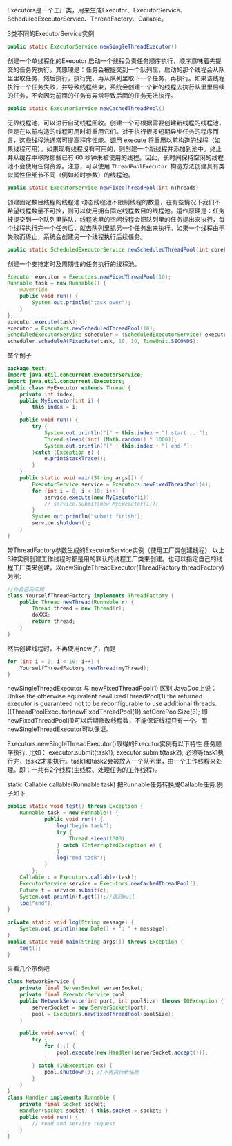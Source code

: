 Executors是一个工厂类，用来生成Executor、ExecutorService、ScheduledExecutorService、ThreadFactory、Callable。

3类不同的ExecutorService实例
```java
public static ExecutorService newSingleThreadExecutor()
```
创建一个单线程化的Executor
启动一个线程负责任务顺序执行，顺序意味着先提交的任务先执行。其原理是：任务会被提交到一个队列里，启动的那个线程会从队里里取任务，然后执行，执行完，再从队列里取下一个任务，再执行。如果该线程执行一个任务失败，并导致线程结束，系统会创建一个新的线程去执行队里里后续的任务，不会因为前面的任务有异常导致后面的任务无法执行。

```java
public static ExecutorService newCachedThreadPool()
```
无界线程池，可以进行自动线程回收。创建一个可根据需要创建新线程的线程池，但是在以前构造的线程可用时将重用它们。对于执行很多短期异步任务的程序而言，这些线程池通常可提高程序性能。调用 execute 将重用以前构造的线程（如果线程可用）。如果现有线程没有可用的，则创建一个新线程并添加到池中。终止并从缓存中移除那些已有 60 秒钟未被使用的线程。因此，长时间保持空闲的线程池不会使用任何资源。注意，可以使用 `ThreadPoolExecutor `构造方法创建具有类似属性但细节不同（例如超时参数）的线程池。

```java
public static ExecutorService newFixedThreadPool(int nThreads)
```
创建固定数目线程的线程池
动态线程池不限制线程的数量，在有些情况下我们不希望线程数量不可控，则可以使用拥有固定线程数目的线程池。运作原理是：任务被提交到一个队列里排队，线程池里的空闲线程会把队列里的任务提出来执行，每个线程执行完一个任务后，就去队列里抓另一个任务出来执行。如果一个线程由于失败而终止，系统会创建另一个线程执行后续任务。

```java
public static ScheduledExecutorService newScheduledThreadPool(int corePoolSize) 
```
创建一个支持定时及周期性的任务执行的线程池。
```java
Executor executor = Executors.newFixedThreadPool(10);
Runnable task = new Runnable() {
	@Override
	public void run() {
		System.out.println("task over");
	}
};
executor.execute(task);
executor = Executors.newScheduledThreadPool(10);
ScheduledExecutorService scheduler = (ScheduledExecutorService) executor;
scheduler.scheduleAtFixedRate(task, 10, 10, TimeUnit.SECONDS);
```
举个例子
```java
package test;
import java.util.concurrent.ExecutorService;
import java.util.concurrent.Executors;
public class MyExecutor extends Thread {
	private int index;
	public MyExecutor(int i) {
		this.index = i;
	}
	public void run() {
		try {
			System.out.println("[" + this.index + "] start....");
			Thread.sleep((int) (Math.random() * 1000));
			System.out.println("[" + this.index + "] end.");
		}catch (Exception e) {
			e.printStackTrace();
		}
	}
	public static void main(String args[]) {
		ExecutorService service = Executors.newFixedThreadPool(4);
		for (int i = 0; i < 10; i++) {
			service.execute(new MyExecutor(i));
			// service.submit(new MyExecutor(i));
		}
		System.out.println("submit finish");
		service.shutdown();
	}
}
```

带ThreadFactory参数生成的ExecutorService实例（使用工厂类创建线程）
以上3种实例创建工作线程时都是用的默认的线程工厂类来创建。也可以指定自己的线程工厂类来创建，以newSingleThreadExecutor(ThreadFactory threadFactory)为例:
```java
//你自己的实现
class YourselfThreadFactory implements ThreadFactory {
    public Thread newThread(Runnable r) {
        Thread thread = new Thread(r);
        doXXX;
        return thread;
    }
}
```
然后创建线程时，不再使用new了，而是
```java
for (int i = 0; i < 10; i++) {
	YourselfThreadFactory.newThread(myThread);
}
```


newSingleThreadExecutor 与 newFixedThreadPool(1) 区别
JavaDoc上说：Unlike the otherwise equivalent newFixedThreadPool(1) the returned executor is guaranteed not to be reconfigurable to use additional threads.
((ThreadPoolExecutor)newFixedThreadPool(1)).setCorePoolSize(3);
即newFixedThreadPool(1)可以后期修改线程数，不能保证线程只有一个。而newSingleThreadExecutor可以保证。

Executors.newSingleThreadExecutor()取得的Executor实例有以下特性
任务顺序执行. 比如：
executor.submit(task1);
executor.submit(task2);
必须等task1执行完，task2才能执行。task1和task2会被放入一个队列里，由一个工作线程来处理。即：一共有2个线程(主线程、处理任务的工作线程）。

static Callable<Object> callable(Runnable task)
把Runnable任务转换成Callable任务.例子如下
```java
public static void test() throws Exception {
    Runnable task = new Runnable() {
            public void run() {
                log("begin task");
                try {
                    Thread.sleep(1000);
                } catch (InterruptedException e) {
                }
                log("end task");
            }
        };
    Callable c = Executors.callable(task);
    ExecutorService service = Executors.newCachedThreadPool();
    Future f = service.submit(c);
    System.out.println(f.get());//返回null
    log("end");
}
        
private static void log(String message) {
    System.out.println(new Date() + ": " + message);
}
public static void main(String args[]) throws Exception {
    test();
}
```
来看几个示例吧
```java
class NetworkService {
    private final ServerSocket serverSocket;
    private final ExecutorService pool;
    public NetworkService(int port, int poolSize) throws IOException {
        serverSocket = new ServerSocket(port);
        pool = Executors.newFixedThreadPool(poolSize);
    }
 
    public void serve() {
        try {
            for (;;) {
                pool.execute(new Handler(serverSocket.accept()));
            }
        } catch (IOException ex) {
            pool.shutdown(); //不再执行新任务
        }
    }
}
class Handler implements Runnable {
    private final Socket socket;
    Handler(Socket socket) { this.socket = socket; }
    public void run() {
        // read and service request
    }
}
```

